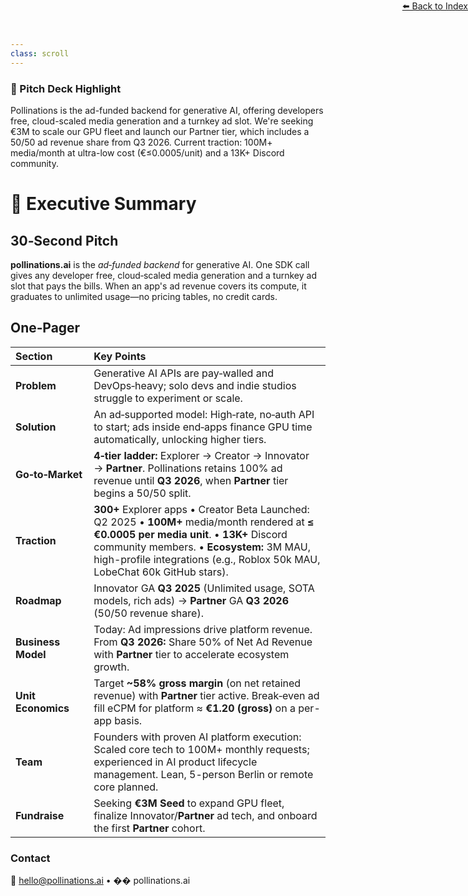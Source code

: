 ```yaml
---
class: scroll
---
```


<div style="text-align: right; position: absolute; top: 0; right: 0;">
<a href="/10">⬅️ Back to Index</a>
</div>

<div class="bg-yellow-100 p-4 rounded-lg border-l-4 border-yellow-500 mb-6">
  <h3 class="text-lg font-bold text-yellow-800">🌟 Pitch Deck Highlight</h3>
  <p class="text-yellow-800">Pollinations is the ad-funded backend for generative AI, offering developers free, cloud-scaled media generation and a turnkey ad slot. We're seeking €3M to scale our GPU fleet and launch our Partner tier, which includes a 50/50 ad revenue share from Q3 2026. Current traction: 100M+ media/month at ultra-low cost (€≤0.0005/unit) and a 13K+ Discord community.</p>
</div>

# 📑 **Executive Summary**

## 30‑Second Pitch

**pollinations.ai** is the *ad‑funded backend* for generative AI. One SDK call gives any developer free, cloud‑scaled media generation and a turnkey ad slot that pays the bills. When an app's ad revenue covers its compute, it graduates to unlimited usage—no pricing tables, no credit cards.

## One‑Pager

| Section            | Key Points                                                                                                                                                                |
| :----------------- | :------------------------------------------------------------------------------------------------------------------------------------------------------------------------ |
| **Problem**        | Generative AI APIs are pay‑walled and DevOps‑heavy; solo devs and indie studios struggle to experiment or scale.                                                            |
| **Solution**       | An ad‑supported model: High‑rate, no‑auth API to start; ads inside end‑apps finance GPU time automatically, unlocking higher tiers.                                |
| **Go‑to‑Market**   | **4‑tier ladder:** Explorer → Creator → Innovator → **Partner**. Pollinations retains 100% ad revenue until **Q3 2026**, when **Partner** tier begins a 50/50 split.             |
| **Traction**       | **300+** Explorer apps • Creator Beta Launched: Q2 2025 • **100M+** media/month rendered at **≤ €0.0005 per media unit**. • **13K+** Discord community members. • **Ecosystem:** 3M MAU, high-profile integrations (e.g., Roblox 50k MAU, LobeChat 60k GitHub stars).                 |
| **Roadmap**        | Innovator GA **Q3 2025** (Unlimited usage, SOTA models, rich ads) → **Partner** GA **Q3 2026** (50/50 revenue share).                                                            |
| **Business Model** | Today: Ad impressions drive platform revenue. From **Q3 2026:** Share 50% of Net Ad Revenue with **Partner** tier to accelerate ecosystem growth.                         |
| **Unit Economics** | Target **~58% gross margin** (on net retained revenue) with **Partner** tier active. Break‑even ad fill eCPM for platform ≈ **€1.20 (gross)** on a per-app basis.                |
| **Team**           | Founders with proven AI platform execution: Scaled core tech to 100M+ monthly requests; experienced in AI product lifecycle management. Lean, 5-person Berlin or remote core planned. |
| **Fundraise**      | Seeking **€3M Seed** to expand GPU fleet, finalize Innovator/**Partner** ad tech, and onboard the first **Partner** cohort.                                                   |

### Contact

📧 [hello@pollinations.ai](mailto:hello@pollinations.ai) • �� pollinations.ai

